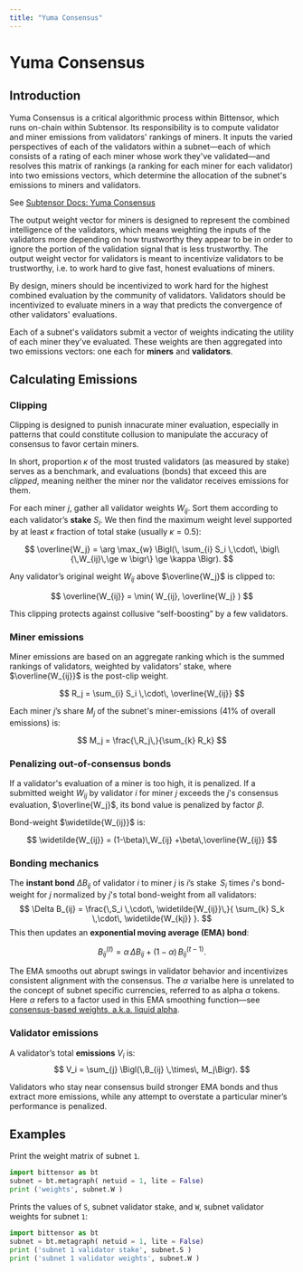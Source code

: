 ```yaml
---
title: "Yuma Consensus"
---
```


# Yuma Consensus

## Introduction

Yuma Consensus is a critical algorithmic process within Bittensor, which runs on-chain within Subtensor. Its responsibility is to compute validator and miner emissions from validators' rankings of miners. It inputs the varied perspectives of each of the validators within a subnet&mdash;each of which consists of a rating of each miner whose work they've validated&mdash;and resolves this matrix of rankings (a ranking for each miner for each validator) into two emissions vectors, which determine the allocation of the subnet's emissions to miners and validators.

See [Subtensor Docs: Yuma Consensus](https://github.com/opentensor/subtensor/blob/main/docs/consensus.md)

The output weight vector for miners is designed to represent the combined intelligence of the validators, which means weighting the inputs of the validators more depending on how trustworthy they appear to be in order to ignore the portion of the validation signal that is less trustworthy. The output weight vector for validators is meant to incentivize validators to be trustworthy, i.e. to work hard to give fast, honest evaluations of miners.

By design, miners should be incentivized to work hard for the highest combined evaluation by the community of validators. Validators should be incentivized to evaluate miners in a way that predicts the convergence of other validators' evaluations.

Each of a subnet's validators submit a vector of weights indicating the utility of each miner they've evaluated. These weights are then aggregated into two emissions vectors: one each for **miners** and **validators**.

## Calculating Emissions

### Clipping


Clipping is designed to punish innacurate miner evaluation, especially in patterns that could constitute collusion to manipulate the accuracy of consensus to favor certain miners.

In short, proportion $\kappa$ of the most trusted validators (as measured by stake) serves as a benchmark, and evaluations (bonds) that exceed this are *clipped*, meaning neither the miner nor the validator receives emissions for them.

For each miner $j$, gather all validator weights $W_{ij}$. Sort them according to each validator’s **stake** $S_i$. We then find the maximum weight level supported by at least $\kappa$ fraction of total stake (usually $\kappa = 0.5$):

$$
\overline{W_j} = \arg \max_{w} 
\Bigl(\,
   \sum_{i} S_i \,\cdot\, \bigl\{\,W_{ij}\,\ge w \bigr\} \ge \kappa
\Bigr).
$$

Any validator’s original weight $W_{ij}$ above $\overline{W_j}$ is clipped to:

$$
\overline{W_{ij}} = \min( W_{ij}, \overline{W_j} )
$$

This clipping protects against collusive “self-boosting” by a few validators.

### Miner emissions

Miner emissions are based on an aggregate ranking which is the summed rankings of validators, weighted by validators' stake, where $\overline{W_{ij}}$ is the post-clip weight.

$$
R_j = \sum_{i} S_i \,\cdot\, \overline{W_{ij}}
$$

Each miner $j$’s share $M_j$ of the subnet's miner-emissions (41% of overall emissions) is:

$$
M_j = \frac{\,R_j\,}{\sum_{k} R_k}
$$


### Penalizing out-of-consensus bonds

If a validator's evaluation of a miner is too high, it is penalized. If a submitted weight $W_{ij}$ by validator $i$ for miner $j$ exceeds the $j$'s consensus evaluation, $\overline{W_j}$, its bond value is penalized by factor $\beta$.

Bond-weight $\widetilde{W_{ij}}$ is:

$$
\widetilde{W_{ij}} 
= (1-\beta)\,W_{ij} +\beta\,\overline{W_{ij}}
$$

### Bonding mechanics

The **instant bond** $\Delta B_{ij}$ of validator $i$ to miner $j$ is $i$’s stake $\,S_i$ times $i$'s bond-weight for $j$ normalized by $j$'s total bond-weight from all validators:
$$
\Delta B_{ij} = \frac{\,S_i \,\cdot\, \widetilde{W_{ij}}\,}{
   \sum_{k} S_k \,\cdot\, \widetilde{W_{kj}}
}.
$$
This then updates an **exponential moving average (EMA) bond**:

$$
B_{ij}^{(t)} = \alpha \,\Delta B_{ij} + (1-\alpha)\,B_{ij}^{(t-1)}.
$$

The EMA smooths out abrupt swings in validator behavior and incentivizes consistent alignment with the consensus. The $\alpha$ varialbe here is unrelated to the concept of subnet specific currencies, referred to as alpha $\alpha$ tokens. Here $\alpha$ refers to a factor used in this EMA smoothing function&mdash;see [consensus-based weights, a.k.a. liquid alpha](./subnets/consensus-based-weights.md).

### Validator emissions

A validator’s total **emissions** $V_i$ is:
$$
V_i = \sum_{j} \Bigl(\,B_{ij} \,\times\, M_j\Bigr).
$$

Validators who stay near consensus build stronger EMA bonds and thus extract more emissions, while any attempt to overstate a particular miner’s performance is penalized.

## Examples

Print the weight matrix of subnet `1`.

```python
import bittensor as bt
subnet = bt.metagraph( netuid = 1, lite = False)
print ('weights', subnet.W )
```

Prints the values of `S`, subnet validator stake, and `W`, subnet validator weights for subnet `1`:

```python
import bittensor as bt
subnet = bt.metagraph( netuid = 1, lite = False)
print ('subnet 1 validator stake', subnet.S )
print ('subnet 1 validator weights', subnet.W )
```